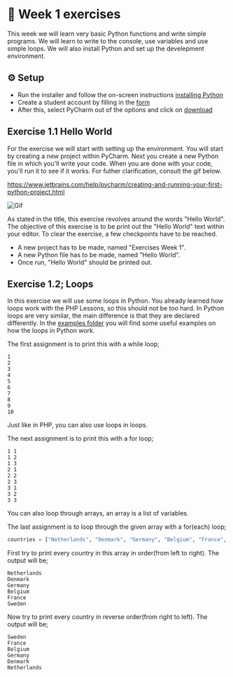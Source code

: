 # :pencil: Week 1 exercises 
This week we will learn very basic Python functions and write simple programs. 
We will learn to write to the console, use variables and use simple loops. 
We will also install Python and set up the develepment environment.

## :gear: Setup
- Run the installer and follow the on-screen instructions [installing Python](https://www.python.org/ftp/python/3.9.4/python-3.9.4-amd64.exe)
- Create a student account by filling in the [form](https://www.jetbrains.com/shop/eform/students?_st=phGZYaLDwIFGzailE1uoJf-YSAMxYl0W9cCb_fmXojmwSBZwGwGLnwzHtxOrCGvc)
- After this, select PyCharm out of the options and click on [download](https://www.jetbrains.com/pycharm/download/download-thanks.html?platform=windows)

## Exercise 1.1 Hello World
For the exercise we will start with setting up the environment. You will start by creating a new project  within PyCharm. Next you create a new Python file in which you'll write your code. When you are done with your code, you'll run it to see if it works. For futher clarification, consult the gif below.

https://www.jetbrains.com/help/pycharm/creating-and-running-your-first-python-project.html

![Gif](https://github.com/MarkBenjamins/NHL-Stenden-Python-course-programming-exercises/blob/main/Week%201/Python_gif_1.gif)


As stated in the title, this exercise revolves around the words "Hello World". The objective of this exercise is to be print out the "Hello World" text within your editor. To clear the exercise, a few checkpoints have to be reached.

- A new project has to be made, named "Exercises Week 1".
- A new Python file has to be made, named "Hello World".
- Once run, "Hello World" should be printed out.

## Exercise 1.2; Loops

In this exercise we will use some loops in Python. You already learned how loops work with the PHP Lessons, so this should not be too hard. In Python loops are very similar, the main difference is that they are declared differently. In the [examples folder](https://github.com/MarkBenjamins/NHL-Stenden-Python-course-programming-exercises/blob/main/Week%201/Examples/Loops.md) you will find some useful examples on how the loops in Python work.

The first assignment is to print this with a while loop;

```
1 
2 
3 
4 
5 
6 
7 
8 
9 
10 
```

Just like in PHP, you can also use loops in loops.

The next assignment is to print this with a for loop;

```
1 1
1 2
1 3
2 1
2 2
2 3
3 1
3 2
3 3
```

You can also loop through arrays, an array is a list of variables.

The last assignment is to loop through the given array with a for(each) loop;

```python
countries = ["Netherlands", "Denmark", "Germany", "Belgium", "France", "Sweden"]
```

First try to print every country in this array in order(from left to right). The output will be;

```
Netherlands 
Denmark 
Germany 
Belgium 
France 
Sweden 
```

Now try to print every country in reverse order(from right to left). The output will be;

```
Sweden 
France 
Belgium 
Germany 
Denmark 
Netherlands
```

